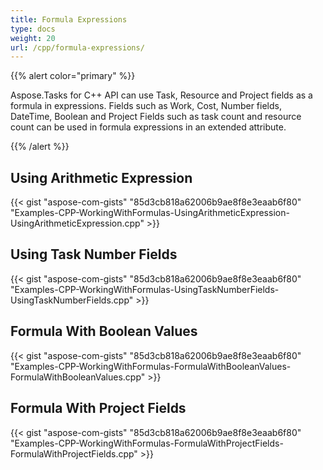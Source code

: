 ```yaml
---
title: Formula Expressions
type: docs
weight: 20
url: /cpp/formula-expressions/
---
```


{{% alert color="primary" %}} 

Aspose.Tasks for C++ API can use Task, Resource and Project fields as a formula in expressions. Fields such as Work, Cost, Number fields, DateTime, Boolean and Project Fields such as task count and resource count can be used in formula expressions in an extended attribute.

{{% /alert %}} 
## **Using Arithmetic Expression**
{{< gist "aspose-com-gists" "85d3cb818a62006b9ae8f8e3eaab6f80" "Examples-CPP-WorkingWithFormulas-UsingArithmeticExpression-UsingArithmeticExpression.cpp" >}}
## **Using Task Number Fields**
{{< gist "aspose-com-gists" "85d3cb818a62006b9ae8f8e3eaab6f80" "Examples-CPP-WorkingWithFormulas-UsingTaskNumberFields-UsingTaskNumberFields.cpp" >}}
## **Formula With Boolean Values**
{{< gist "aspose-com-gists" "85d3cb818a62006b9ae8f8e3eaab6f80" "Examples-CPP-WorkingWithFormulas-FormulaWithBooleanValues-FormulaWithBooleanValues.cpp" >}}
## **Formula With Project Fields**
{{< gist "aspose-com-gists" "85d3cb818a62006b9ae8f8e3eaab6f80" "Examples-CPP-WorkingWithFormulas-FormulaWithProjectFields-FormulaWithProjectFields.cpp" >}}
